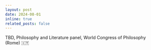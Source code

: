 ```yaml
---
layout: post
date: 2024-08-01
inline: true
related_posts: false
---
```


TBD, Philosophy and Literature panel, World Congress of Philosophy (Rome) 🇮🇹
